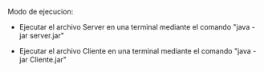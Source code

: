 Modo de ejecucion:

- Ejecutar el archivo Server en una terminal mediante el comando "java -jar server.jar"

- Ejecutar el archivo Cliente en una terminal mediante el comando "java -jar Cliente.jar"
